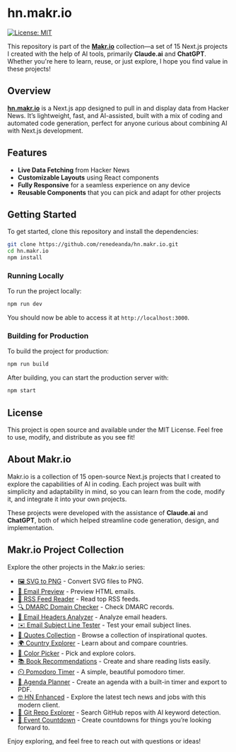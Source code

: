 # hn.makr.io

[![License: MIT](https://img.shields.io/badge/License-MIT-blue.svg)](LICENSE)

This repository is part of the **[Makr.io](https://makr.io)** collection—a set of 15 Next.js projects I created with the help of AI tools, primarily **Claude.ai** and **ChatGPT**. Whether you're here to learn, reuse, or just explore, I hope you find value in these projects!

## Overview

**[hn.makr.io](https://hn.makr.io)** is a Next.js app designed to pull in and display data from Hacker News. It’s lightweight, fast, and AI-assisted, built with a mix of coding and automated code generation, perfect for anyone curious about combining AI with Next.js development.

## Features

- **Live Data Fetching** from Hacker News
- **Customizable Layouts** using React components
- **Fully Responsive** for a seamless experience on any device
- **Reusable Components** that you can pick and adapt for other projects

## Getting Started

To get started, clone this repository and install the dependencies:

```bash
git clone https://github.com/renedeanda/hn.makr.io.git
cd hn.makr.io
npm install
```

### Running Locally

To run the project locally:

```bash
npm run dev
```

You should now be able to access it at `http://localhost:3000`.

### Building for Production

To build the project for production:

```bash
npm run build
```

After building, you can start the production server with:

```bash
npm start
```

## License

This project is open source and available under the MIT License. Feel free to use, modify, and distribute as you see fit!

## About Makr.io

Makr.io is a collection of 15 open-source Next.js projects that I created to explore the capabilities of AI in coding. Each project was built with simplicity and adaptability in mind, so you can learn from the code, modify it, and integrate it into your own projects.

These projects were developed with the assistance of **Claude.ai** and **ChatGPT**, both of which helped streamline code generation, design, and implementation.

## Makr.io Project Collection

Explore the other projects in the Makr.io series:

- [🖼️ SVG to PNG](https://svg2png.makr.io) - Convert SVG files to PNG.
- [📧 Email Preview](https://emailpreview.makr.io) - Preview HTML emails.
- [📡 RSS Feed Reader](https://rss.makr.io) - Read top RSS feeds.
- [🔍 DMARC Domain Checker](https://dmarc.makr.io) - Check DMARC records.
- [📨 Email Headers Analyzer](https://emailheaders.makr.io) - Analyze email headers.
- [✉️ Email Subject Line Tester](https://subjectline.makr.io) - Test your email subject lines.
- [💬 Quotes Collection](https://quotes.makr.io) - Browse a collection of inspirational quotes.
- [🌍 Country Explorer](https://countries.makr.io) - Learn about and compare countries.
- [🎨 Color Picker](https://color.makr.io) - Pick and explore colors.
- [📚 Book Recommendations](https://books.makr.io) - Create and share reading lists easily.
- [⏲️ Pomodoro Timer](https://pomodoro.makr.io) - A simple, beautiful pomodoro timer.
- [📝 Agenda Planner](https://agenda.makr.io) - Create an agenda with a built-in timer and export to PDF.
- [🤓 HN Enhanced](https://hn.makr.io) - Explore the latest tech news and jobs with this modern client.
- [📓 Git Repo Explorer](https://git.makr.io) - Search GitHub repos with AI keyword detection.
- [🎉 Event Countdown](https://countdown.makr.io) - Create countdowns for things you’re looking forward to.

Enjoy exploring, and feel free to reach out with questions or ideas!
